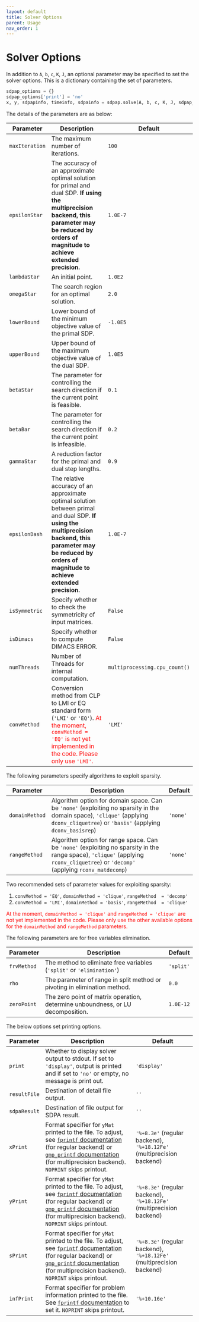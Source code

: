 ```yaml
---
layout: default
title: Solver Options
parent: Usage
nav_order: 1
---
```


# Solver Options

In addition to `A`, `b`, `c`, `K`, `J`, an optional parameter may be specified to set the solver options. This is a dictionary containing the set of parameters.

```python
sdpap_options = {}
sdpap_options['print'] = 'no'
x, y, sdpapinfo, timeinfo, sdpainfo = sdpap.solve(A, b, c, K, J, sdpap_options)
```

The details of the parameters are as below:

| Parameter | Description | Default |
|-----------|-------------|---------|
| `maxIteration` | The maximum number of iterations. | `100` |
| `epsilonStar` | The accuracy of an approximate optimal solution for primal and dual SDP. **If using the multiprecision backend, this parameter may be reduced by orders of magnitude to achieve extended precision.** | `1.0E-7` |
| `lambdaStar` | An initial point. | `1.0E2` |
| `omegaStar` | The search region for an optimal solution. | `2.0` |
| `lowerBound` | Lower bound of the minimum objective value of the primal SDP. | `-1.0E5` |
| `upperBound` | Upper bound of the maximum objective value of the dual SDP. | `1.0E5` |
| `betaStar` | The parameter for controlling the search direction if the current point is feasible. | `0.1` |
| `betaBar` | The parameter for controlling the search direction if the current point is infeasible. | `0.2` |
| `gammaStar` | A reduction factor for the primal and dual step lengths. | `0.9` |
| `epsilonDash` | The relative accuracy of an approximate optimal solution between primal and dual SDP. **If using the multiprecision backend, this parameter may be reduced by orders of magnitude to achieve extended precision.** | `1.0E-7` |
| `isSymmetric` | Specify whether to check the symmetricity of input matrices. | `False` |
| `isDimacs` | Specify whether to compute DIMACS ERROR. | `False` |
| `numThreads` | Number of Threads for internal computation. | `multiprocessing.cpu_count()` |
| `convMethod` | Conversion method from CLP to LMI or EQ standard form (`'LMI'` or `'EQ'`). <span style="color:red">At the moment, `convMethod = 'EQ'` is not yet implemented in the code. Please only use `'LMI'`.</span> | `'LMI'` |

The following parameters specify algorithms to exploit sparsity.

| Parameter | Description | Default |
|-----------|-------------|---------|
| `domainMethod` | Algorithm option for domain space. Can be `'none'` (exploiting no sparsity in the domain space), `'clique'` (applying `dconv_cliquetree`) or `'basis'` (applying `dconv_basisrep`) | `'none'` |
| `rangeMethod` | Algorithm option for range space. Can be `'none'` (exploiting no sparsity in the range space), `'clique'` (applying `rconv_cliquetree`) or `'decomp'` (applying `rconv_matdecomp`) | `'none'` |

Two recommended sets of parameter values for exploiting sparsity:

1. `convMethod = 'EQ'`, `domainMethod = 'clique'`, `rangeMethod  = 'decomp'`
2. `convMethod = 'LMI'`, `domainMethod = 'basis'`, `rangeMethod  = 'clique'`

<span style="color:red">At the moment, `domainMethod = 'clique'` and `rangeMethod = 'clique'` are not yet implemented in the code. Please only use the other available options for the `domainMethod` and `rangeMethod` parameters.</span>

The following parameters are for free variables elimination.

| Parameter | Description | Default |
|-----------|-------------|---------|
| `frvMethod` | The method to eliminate free variables (`'split'` or `'elimination'`) | `'split'` |
| `rho` | The parameter of range in split method or pivoting in elimination method. | `0.0` |
| `zeroPoint` | The zero point of matrix operation, determine unboundness, or LU decomposition. | `1.0E-12` |

The below options set printing options.

| Parameter | Description | Default |
|-----------|-------------|---------|
| `print` | Whether to display solver output to stdout. If set to `'display'`, output is printed and if set to `'no'` or empty, no message is print out. | `'display'` |
| `resultFile` | Destination of detail file output. | `''` |
| `sdpaResult` | Destination of file output for SDPA result. | `''` |
| `xPrint` | Format specifier for `yMat` printed to the file. To adjust, see [`fprintf` documentation](https://www.cplusplus.com/reference/cstdio/fprintf/) (for regular backend) or [`gmp_printf` documentation](https://gmplib.org/manual/Formatted-Output-Strings) (for multiprecision backend). `NOPRINT` skips printout. | `'%+8.3e'` (regular backend), `'%+18.12Fe'` (multiprecision backend) |
| `yPrint` | Format specifier for `yMat` printed to the file. To adjust, see [`fprintf` documentation](https://www.cplusplus.com/reference/cstdio/fprintf/) (for regular backend) or [`gmp_printf` documentation](https://gmplib.org/manual/Formatted-Output-Strings) (for multiprecision backend). `NOPRINT` skips printout. | `'%+8.3e'` (regular backend), `'%+18.12Fe'` (multiprecision backend) |
| `sPrint` | Format specifier for `yMat` printed to the file. To adjust, see [`fprintf` documentation](https://www.cplusplus.com/reference/cstdio/fprintf/) (for regular backend) or [`gmp_printf` documentation](https://gmplib.org/manual/Formatted-Output-Strings) (for multiprecision backend). `NOPRINT` skips printout. | `'%+8.3e'` (regular backend), `'%+18.12Fe'` (multiprecision backend) |
| `infPrint` | Format specifier for problem information printed to the file. See [`fprintf` documentation](https://www.cplusplus.com/reference/cstdio/fprintf/) to set it. `NOPRINT` skips printout. | `'%+10.16e'` |
